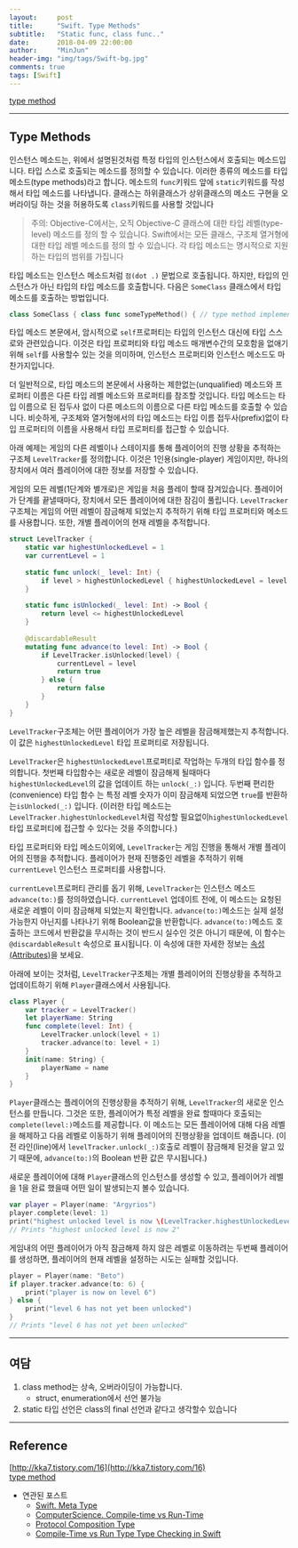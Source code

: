```yaml
---
layout:     post
title:      "Swift. Type Methods"
subtitle:   "Static func, class func.."
date:       2018-04-09 22:00:00
author:     "MinJun"
header-img: "img/tags/Swift-bg.jpg"
comments: true 
tags: [Swift]
---
```


[type method](https://developer.apple.com/library/content/documentation/Swift/Conceptual/Swift_Programming_Language/Methods.html#//apple_ref/doc/uid/TP40014097-CH15-ID234)

---

## Type Methods

인스턴스 메소드는, 위에서 설명된것처럼 특정 타입의 인스턴스에서 호출되는 메소드입니다. 타입 스스로 호출되는 메소드를 정의할 수 있습니다. 이러한 종류의 메소드를 타입 메소드(type methods)라고 합니다. 메소드의 `func`키워드 앞에 `static`키워드를 작성해서 타입 메소드를 나타냅니다. 클래스는 하위클래스가 상위클래스의 메소드 구현을 오버라이딩 하는 것을 허용하도록 `class`키워드를 사용할 것입니다

> 주의: Objective-C에서는, 오직 Objective-C 클래스에 대한 타입 레벨(type-level) 메소드를 정의 할 수 있습니다. Swift에서는 모든 클래스, 구조체 열거형에 대한 타입 레벨 메소드를 정의 할 수 있습니다. 각 타입 메소드는 명시적으로 지원하는 타입의 범위를 가집니다

타입 메소드는 인스턴스 메소드처럼 `점(dot .)` 문법으로 호출됩니다. 하지만, 타입의 인스턴스가 아닌 타입의 타입 메소드를 호출합니다. 다음은 `SomeClass` 클래스에서 타입 메소드를 호출하는 방법입니다.

```swift
class SomeClass { class func someTypeMethod() { // type method implementation goes here } } SomeClass.someTypeMethod()
```

타입 메소드 본문에서, 암시적으로 `self`프로퍼티는 타입의 인스턴스 대신에 타입 스스로와 관련있습니다. 이것은 타입 프로퍼티와 타입 메소드 매개변수간의 모호함을 없애기 위해 `self`를 사용할수 있는 것을 의미하며, 인스턴스 프로퍼티와 인스턴스 메소드도 마찬가지입니다.

더 일반적으로, 타입 메소드의 본문에서 사용하는 제한없는(unqualified) 메소드와 프로퍼티 이름은 다른 타입 레벨 메소드와 프로퍼티를 참조할 것입니다. 타입 메소드는 타입 이름으로 된 접두사 없이 다른 메소드의 이름으로 다른 타입 메소드를 호출할 수 있습니다. 비슷하게, 구조체와 열거형에서의 타입 메소드는 타입 이름 접두사(prefix)없이 타입 프로퍼티의 이름을 사용해서 타입 프로퍼티를 접근할 수 있습니다.

아래 예제는 게임의 다른 레벨이나 스테이지를 통해 플레이어의 진행 상황을 추적하는 구조체 `LevelTracker`를 정의합니다. 이것은 1인용(single-player) 게임이지만, 하나의 장치에서 여러 플레이어에 대한 정보를 저장할 수 있습니다.

게임의 모든 레벨(1단계와 별개로)은 게임을 처음 플레이 할때 잠겨있습니다. 플레이어가 단계를 끝낼때마다, 장치에서 모든 플레이어에 대한 잠김이 풀립니다. `LevelTracker` 구조체는 게임의 어떤 레벨이 잠금해제 되었는지 추적하기 위해 타입 프로퍼티와 메소드를 사용합니다. 또한, 개별 플레이어의 현재 레벨을 추적합니다.


```swift
struct LevelTracker {
    static var highestUnlockedLevel = 1
    var currentLevel = 1
    
    static func unlock(_ level: Int) {
        if level > highestUnlockedLevel { highestUnlockedLevel = level }
    }
    
    static func isUnlocked(_ level: Int) -> Bool {
        return level <= highestUnlockedLevel
    }
    
    @discardableResult
    mutating func advance(to level: Int) -> Bool {
        if LevelTracker.isUnlocked(level) {
            currentLevel = level
            return true
        } else {
            return false
        }
    }
}
```

`LevelTracker`구조체는 어떤 플레이어가 가장 높은 레벨을 잠금해제했는지 추적합니다. 이 값은 `highestUnlockedLevel` 타입 프로퍼티로 저장됩니다.

`LevelTracker`은 `highestUnlockedLevel`프로퍼티로 작업하는 두개의 타입 함수를 정의합니다. 첫번째 타입함수는 새로운 레벨이 잠금해제 될때마다 `highestUnlockedLevel`의 값을 업데이트 하는 `unlock(_:)` 입니다. 두번째 편리한(convenience) 타입 함수 는 특정 레벨 숫자가 이미 잠금해제 되었으면 `true`를 반환하는`isUnlocked(_:)` 입니다. (이러한 타입 메소드는 `LevelTracker.highestUnlockedLevel`처럼 작성할 필요없이`highestUnlockedLevel`타입 프로퍼티에 접근할 수 있다는 것을 주의합니다.)

타입 프로퍼티와 타입 메소드이외에, `LevelTracker`는 게임 진행을 통해서 개별 플레이어의 진행을 추적합니다. 플레이어가 현재 진행중인 레벨을 추적하기 위해 `currentLevel` 인스턴스 프로퍼티를 사용합니다.

`currentLevel`프로퍼티 관리를 돕기 위해, `LevelTracker`는 인스턴스 메소드 `advance(to:)`를 정의하였습니다. `currentLevel` 업데이트 전에, 이 메소드는 요청된 새로운 레벨이 이미 잠금해제 되었는지 확인합니다. `advance(to:)`메소드는 실제 설정 가능한지 아닌지를 나타나기 위해 Boolean값을 반환합니다. 
`advance(to:)`메소드 호출하는 코드에서 반환값을 무시하는 것이 반드시 실수인 것은 아니기 때문에, 이 함수는 `@discardableResult` 속성으로 표시됩니다. 이 속성에 대한 자세한 정보는 [속성(Attributes)](https://developer.apple.com/library/content/documentation/Swift/Conceptual/Swift_Programming_Language/Attributes.html#//apple_ref/doc/uid/TP40014097-CH35-ID347)을 보세요.

아래에 보이는 것처럼, `LevelTracker`구조체는 개별 플레이어의 진행상황을 추적하고 업데이트하기 위해 `Player`클래스에서 사용됩니다.

```swift
class Player {
    var tracker = LevelTracker()
    let playerName: String
    func complete(level: Int) {
        LevelTracker.unlock(level + 1)
        tracker.advance(to: level + 1)
    }
    init(name: String) {
        playerName = name
    }
}
```

`Player`클래스는 플레이어의 진행상황을 추적하기 위해, `LevelTracker`의 새로운 인스턴스를 만듭니다. 그것은 또한, 플레이어가 특정 레벨을 완료 할때마다 호출되는 `complete(level:)`메소드를 제공합니다. 이 메소드는 모든 플레이어에 대해 다음 레벨을 해제하고 다음 레벨로 이동하기 위해 플레이어의 진행상황을 업데이트 해줍니다. (이전 라인(line)에서 `levelTracker.unlock(_:)`호출로 레벨이 잠금해제 된것을 알고 있기 때문에, `advance(to:)`의 Boolean 반환 값은 무시됩니다.)

새로운 플레이어에 대해 `Player`클래스의 인스턴스를 생성할 수 있고, 플레이어가 레벨을 1을 완료 했을때 어떤 일이 발생되는지 볼수 있습니다.

```swift
var player = Player(name: "Argyrios")
player.complete(level: 1)
print("highest unlocked level is now \(LevelTracker.highestUnlockedLevel)")
// Prints "highest unlocked level is now 2"
```

게임내의 어떤 플레이어가 아직 잠금해제 하지 않은 레벨로 이동하려는 두번째 플레이어를 생성하면, 플레이어의 현재 레벨을 설정하는 시도는 실패할 것입니다.

```swift
player = Player(name: "Beto")
if player.tracker.advance(to: 6) {
    print("player is now on level 6")
} else {
    print("level 6 has not yet been unlocked")
}
// Prints "level 6 has not yet been unlocked"
```

---

## 여담 

1. class method는 상속, 오버라이딩이 가능합니다.
	- struct, enumeration에서 선언 불가능
2. static 타입 선언은 class의 final 선언과 같다고 생각할수 있습니다

---

## Reference 

[http://kka7.tistory.com/16](http://kka7.tistory.com/16)<br>
[type method](https://developer.apple.com/library/content/documentation/Swift/Conceptual/Swift_Programming_Language/Methods.html#//apple_ref/doc/uid/TP40014097-CH15-ID234)

- 연관된 포스트
	- [Swift. Meta Type](https://devminjun.github.io/blog/Meta_Type_Swift)
	- [ComputerScience. Compile-time vs Run-Time](https://devminjun.github.io/blog/Whats_the_difference_between_run-time_and_compile-time)
	- [Protocol Composition Type](https://devminjun.github.io/blog/Protocol_Composition_Type)
	- [Compile-Time vs Run Type Type Checking in Swift](https://devminjun.github.io/blog/Compile-Time_vs_Run_Time_Type_checking_in_Swift)